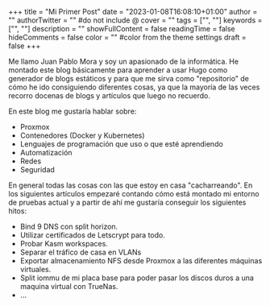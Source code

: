 +++
title = "Mi Primer Post"
date = "2023-01-08T16:08:10+01:00"
author = ""
authorTwitter = "" #do not include @
cover = ""
tags = ["", ""]
keywords = ["", ""]
description = ""
showFullContent = false
readingTime = false
hideComments = false
color = "" #color from the theme settings
draft = false
+++

Me llamo Juan Pablo Mora y soy un apasionado de la informática. He montado este blog básicamente para aprender a usar Hugo como generador de blogs estáticos y para que me sirva como "repositorio" de cómo he ido consiguiendo diferentes cosas, ya que la mayoría de las veces recorro docenas de blogs y artículos que luego no recuerdo. 

En este blog me gustaría hablar sobre:
  
+ Proxmox
+ Contenedores (Docker y Kubernetes)
+ Lenguajes de programación que uso o que esté aprendiendo
+ Automatización
+ Redes
+ Seguridad

En general todas las cosas con las que estoy en casa "cacharreando". En los siguientes artículos empezaré contando cómo está montado mi entorno de pruebas actual y a partir de ahí me gustaría conseguir los siguientes hitos:

  
- Bind 9 DNS con split horizon.
- Utilizar certificados de Letscrypt para todo.
- Probar Kasm workspaces.
- Separar el tráfico de casa en VLANs 
- Exportar almacenamiento NFS desde Proxmox a las diferentes máquinas virtuales.
- Split iommu de mi placa base para poder pasar los discos duros a una maquina virtual con TrueNas.
- ...

  

